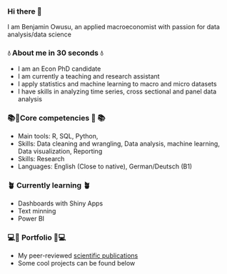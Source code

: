 
### Hi there 👋
I am Benjamin Owusu, an applied macroeconomist with passion for data analysis/data science

### 💧 About me in 30 seconds 💧 
- I am an Econ PhD candidate
- I am currently a teaching and research assistant 
- I apply statistics and machine learning to macro and micro datasets
- I have skills in analyzing time series, cross sectional and  panel data analysis

###  📚🧠Core competencies  🧠 📚
 - Main tools: R, SQL, Python,
 - Skills: Data cleaning and wrangling, Data analysis, machine learning, Data visualization, Reporting
 - Skills: Research
 - Languages: English (Close to native), German/Deutsch (B1)

###  🪴 Currently learning 🪴 
 - Dashboards with Shiny Apps
 - Text minning
 - Power BI



###  💻🎁 Portfolio 🎁💻 
- My peer-reviewed [scientific publications](https://scholar.google.com/citations?user=OjG3HFQAAAAJ&hl=en)
- Some cool projects can be found below

<!-- 



**Benjamin-Owusu/Benjamin-Owusu** is a ✨ _special_ ✨ repository because its `README.md` (this file) appears on your GitHub profile.

Here are some ideas to get you started:

- 🔭 I’m currently working on ...
- 🌱 I’m currently learning ...
- 👯 I’m looking to collaborate on ...
- 🤔 I’m looking for help with ...
- 💬 Ask me about ...
- 📫 How to reach me: ...
- 😄 Pronouns: ...
- ⚡ Fun fact: ...
-->
